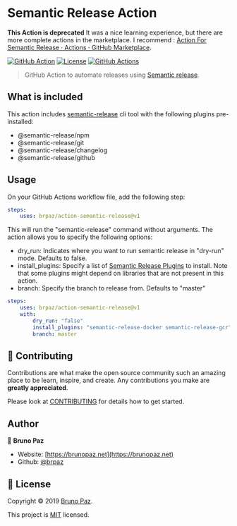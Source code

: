 # Semantic Release Action

**This Action is deprecated** It was a nice learning experience, but there are more complete actions in the marketplace. I recommend : [Action For Semantic Release · Actions · GitHub Marketplace](https://github.com/marketplace/actions/action-for-semantic-release).


[![GitHub Action](https://img.shields.io/badge/GitHub-Action-blue?style=for-the-badge)](https://github.com/features/actions)
[![License](https://img.shields.io/badge/License-MIT-yellow.svg?style=for-the-badge)](LICENSE)
[![GitHub Actions](https://github.com/brpaz/action-semantic-release/workflows/CI/badge.svg?style=for-the-badge)](https://github.com/brpaz/action-semantic-release/actions)

> GitHub Action to automate releases using [Semantic release](https://github.com/semantic-release/semantic-release).


## What is included

This action includes [semantic-release](https://github.com/semantic-release/semantic-release) cli tool with the following plugins pre-installed:

* @semantic-release/npm 
* @semantic-release/git 
* @semantic-release/changelog
* @semantic-release/github

## Usage

On your GitHub Actions workflow file, add the following step:

```yml
steps:
    uses: brpaz/action-semantic-release@v1
```

This will run the "semantic-release" command without arguments. 
The action allows you to specify the following options:

* dry_run: Indicates where you want to run semantic release in "dry-run" mode. Defaults to false.
* install_plugins: Specify a list of [Semantic Release Plugins](https://semantic-release.gitbook.io/semantic-release/extending/plugins-list) to install. Note that some plugins might depend on libraries that are not present in this action.
* branch: Specify the branch to release from. Defaults to "master"

```yml
steps:
    uses: brpaz/action-semantic-release@v1
    with:
        dry_run: "false"
        install_plugins: "semantic-release-docker semantic-release-gcr"
        branch: master

```

## 🤝 Contributing

Contributions are what make the open source community such an amazing place to be learn, inspire, and create. Any contributions you make are **greatly appreciated**.

Please look at [CONTRIBUTING](CONTRIBUTING.md) for details how to get started.

## Author

👤 **Bruno Paz**

* Website: [https://brunopaz.net](https://brunopaz.net)
* Github: [@brpaz](https://github.com/brpaz)

## 📝 License

Copyright © 2019 [Bruno Paz](https://github.com/brpaz).

This project is [MIT](LICENSE) licensed.
